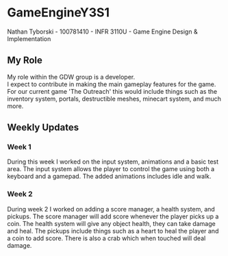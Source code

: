 # GameEngineY3S1

Nathan Tyborski - 100781410 - INFR 3110U - Game Engine Design & Implementation

<h2>My Role</h2>
My role within the GDW group is a developer. <br>
I expect to contribute in making the main gameplay features for the game. For our current game 'The Outreach' this would include things such as the inventory system, portals, destructible meshes, minecart system, and much more. 

<h2>Weekly Updates</h2>

<h3>Week 1</h3>
During this week I worked on the input system, animations and a basic test area. The input system allows the player to control the game using both a keyboard and a gamepad. The added animations includes idle and walk.

<h3>Week 2</h3>
During week 2 I worked on adding a score manager, a health system, and pickups. The score manager will add score whenever the player picks up a coin. The health system will give any object health, they can take damage and heal. The pickups include things such as a heart to heal the player and a coin to add score. There is also a crab which when touched will deal damage.
